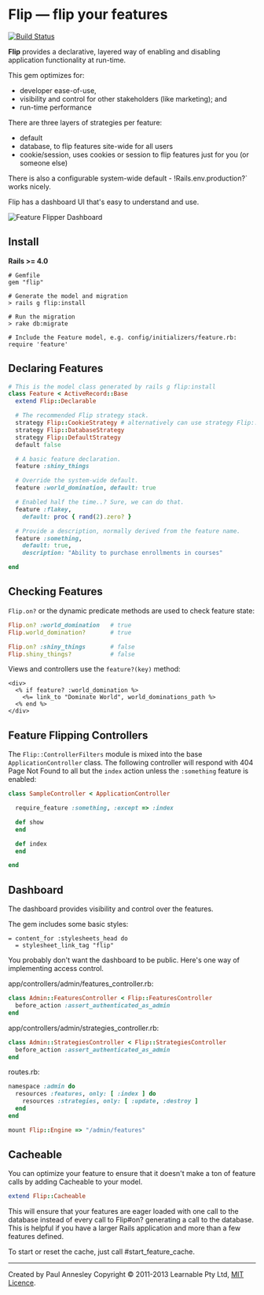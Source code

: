 Flip &mdash; flip your features
================

[![Build Status](https://travis-ci.org/pda/flip.svg?branch=master)](https://travis-ci.org/pda/flip)

**Flip** provides a declarative, layered way of enabling and disabling application functionality at run-time.

This gem optimizes for:

* developer ease-of-use,
* visibility and control for other stakeholders (like marketing); and
* run-time performance

There are three layers of strategies per feature:

* default
* database, to flip features site-wide for all users
* cookie/session, uses cookies or session to flip features just for you (or someone else)

There is also a configurable system-wide default - !Rails.env.production?` works nicely.

Flip has a dashboard UI that's easy to understand and use.

![Feature Flipper Dashboard](https://cloud.githubusercontent.com/assets/828243/4934741/a5773568-65a4-11e4-98d8-5e9a32720b2e.png)

Install
-------

**Rails >= 4.0**

    # Gemfile
    gem "flip"

    # Generate the model and migration
    > rails g flip:install

    # Run the migration
    > rake db:migrate

    # Include the Feature model, e.g. config/initializers/feature.rb:
    require 'feature'

Declaring Features
------------------

```ruby
# This is the model class generated by rails g flip:install
class Feature < ActiveRecord::Base
  extend Flip::Declarable

  # The recommended Flip strategy stack.
  strategy Flip::CookieStrategy # alternatively can use strategy Flip::CookieStrategy for session-based
  strategy Flip::DatabaseStrategy
  strategy Flip::DefaultStrategy
  default false

  # A basic feature declaration.
  feature :shiny_things

  # Override the system-wide default.
  feature :world_domination, default: true

  # Enabled half the time..? Sure, we can do that.
  feature :flakey,
    default: proc { rand(2).zero? }

  # Provide a description, normally derived from the feature name.
  feature :something,
    default: true,
    description: "Ability to purchase enrollments in courses"

end
```


Checking Features
-----------------

`Flip.on?` or the dynamic predicate methods are used to check feature state:

```ruby
Flip.on? :world_domination   # true
Flip.world_domination?       # true

Flip.on? :shiny_things       # false
Flip.shiny_things?           # false
```

Views and controllers use the `feature?(key)` method:

```erb
<div>
  <% if feature? :world_domination %>
    <%= link_to "Dominate World", world_dominations_path %>
  <% end %>
</div>
```


Feature Flipping Controllers
----------------------------

The `Flip::ControllerFilters` module is mixed into the base `ApplicationController` class.  The following controller will respond with 404 Page Not Found to all but the `index` action unless the `:something` feature is enabled:

```ruby
class SampleController < ApplicationController

  require_feature :something, :except => :index

  def show
  end

  def index
  end

end
```

Dashboard
---------

The dashboard provides visibility and control over the features.

The gem includes some basic styles:

```haml
= content_for :stylesheets_head do
  = stylesheet_link_tag "flip"
```

You probably don't want the dashboard to be public.  Here's one way of implementing access control.

app/controllers/admin/features_controller.rb:

```ruby
class Admin::FeaturesController < Flip::FeaturesController
  before_action :assert_authenticated_as_admin
end
```

app/controllers/admin/strategies_controller.rb:

```ruby
class Admin::StrategiesController < Flip::StrategiesController
  before_action :assert_authenticated_as_admin
end
```

routes.rb:

```ruby
namespace :admin do
  resources :features, only: [ :index ] do
    resources :strategies, only: [ :update, :destroy ]
  end
end

mount Flip::Engine => "/admin/features"
```

Cacheable
---------

You can optimize your feature to ensure that it doesn't make a ton of feature
calls by adding Cacheable to your model.
```ruby
extend Flip::Cacheable
```

This will ensure that your features are eager loaded with one call to the database 
instead of every call to Flip#on? generating a call to the database.  This is
helpful if you have a larger Rails application and more than a few features
defined.

To start or reset the cache, just call #start_feature_cache.


----
Created by Paul Annesley
Copyright © 2011-2013 Learnable Pty Ltd, [MIT Licence](http://www.opensource.org/licenses/mit-license.php).
